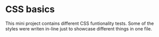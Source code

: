 # CSS basics

This mini project contains different CSS funtionality tests. Some of the styles were writen in-line just to showcase different things in one file.